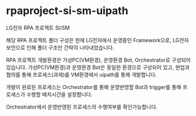 # rpaproject-si-sm-uipath
LG전자 RPA 프로젝트 SI/SM

해당 RPA 프로젝트 폴더 구성은 현재 LG전자에서 운영중인 Framework으로, LG전자 보안으로 인해 폴더 구조만 간략히 나타내었습니다.

RPA 프로젝트 개발환경은 가상PC(VM환경), 운영환경 Bot, Orchestrator로 구성되어있습니다.
가상PC(VM환경)과 운영환경 Bot은 동일한 환경으로 구성되어 있고, 현업과 협의를 통해 프로세스(과제)를 VM환경에서 uipath를 통해 개발합니다.

개발이 완료된 프로세스는 Orchestrator를 통해 운영반영할 Bot과 trigger를 통해 프로세스가 수행할 배치시간을 설정합니다.

Orchestrator에서 운영반영된 프로세스의 수행여부를 확인가능합니다.

